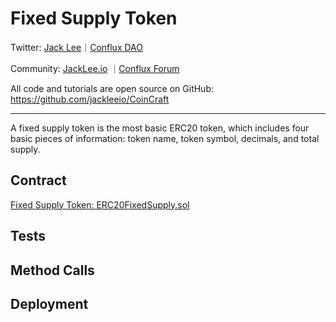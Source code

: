 
# Fixed Supply Token

Twitter: [Jack Lee](https://x.com/jackleeio)｜[Conflux DAO](https://x.com/ConfluxDAO)

Community: [JackLee.io](https://jacklee.io/) ｜[Conflux Forum](https://forum.conflux.fun/)

All code and tutorials are open source on GitHub: https://github.com/jackleeio/CoinCraft

---

A fixed supply token is the most basic ERC20 token, which includes four basic pieces of information: token name, token symbol, decimals, and total supply.

## Contract

[Fixed Supply Token: ERC20FixedSupply.sol](../src/ERC20/ERC20FixedSupply.sol)

## Tests

## Method Calls

## Deployment
